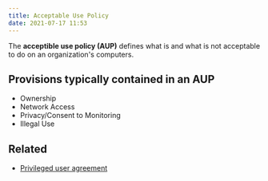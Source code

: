 ```yaml
---
title: Acceptable Use Policy
date: 2021-07-17 11:53
---
```


The **acceptible use policy (AUP)** defines what is and what is not acceptable
to do on an organization's computers.

## Provisions typically contained in an AUP

* Ownership
* Network Access
* Privacy/Consent to Monitoring
* Illegal Use

## Related

* [Privileged user agreement](20210717115733-privileged-user-agreement.md)
